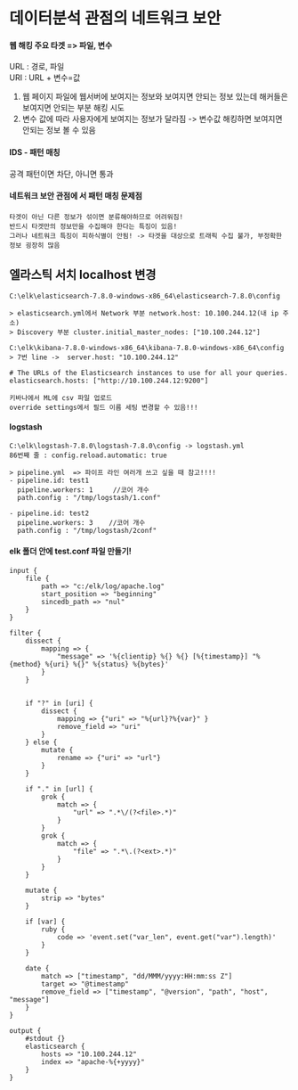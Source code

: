 # 데이터분석 관점의 네트워크 보안

#### 웹 해킹 주요 타겟 => 파일, 변수  
URL : 경로, 파일  
URI : URL + 변수=값   
1. 웹 페이지 파일에 웹서버에 보여지는 정보와 보여지면 안되는 정보 있는데 해커들은 보여지면 안되는 부분 해킹 시도    
2. 변수 값에 따라 사용자에게 보여지는 정보가 달라짐 -> 변수값 해킹하면 보여지면 안되는 정보 볼 수 있음  

#### IDS - 패턴 매칭  
공격 패턴이면 차단, 아니면 통과  

#### 네트워크 보안 관점에 서 패턴 매칭 문제점  
```
타겟이 아닌 다른 정보가 섞이면 분류해야하므로 어려워짐!  
반드시 타겟만의 정보만을 수집해야 한다는 특징이 있음!  
그러나 네트워크 특징이 피하식별이 안됨! -> 타겟을 대상으로 트래픽 수집 불가, 부정확한 정보 굉장히 많음  
```

## 엘라스틱 서치 localhost 변경  
```
C:\elk\elasticsearch-7.8.0-windows-x86_64\elasticsearch-7.8.0\config

> elasticsearch.yml에서 Network 부분 network.host: 10.100.244.12(내 ip 주소)   
> Discovery 부분 cluster.initial_master_nodes: ["10.100.244.12"]   

C:\elk\kibana-7.8.0-windows-x86_64\kibana-7.8.0-windows-x86_64\config
> 7번 line ->  server.host: "10.100.244.12"  

# The URLs of the Elasticsearch instances to use for all your queries.
elasticsearch.hosts: ["http://10.100.244.12:9200"]
```

```
키바나에서 ML에 csv 파일 업로드  
override settings에서 필드 이름 세팅 변경할 수 있음!!!  
````

#### logstash  
```
C:\elk\logstash-7.8.0\logstash-7.8.0\config -> logstash.yml  
86번째 줄 : config.reload.automatic: true

> pipeline.yml  => 파이프 라인 여러개 쓰고 싶을 때 참고!!!!
- pipeline.id: test1
  pipeline.workers: 1     //코어 개수
  path.config : "/tmp/logstash/1.conf"
  
- pipeline.id: test2
  pipeline.workers: 3    //코어 개수
  path.config : "/tmp/logstash/2conf"
```

#### elk 폴더 안에 test.conf 파일 만들기!  
```
input {
	file {
		path => "c:/elk/log/apache.log"
		start_position => "beginning"
		sincedb_path => "nul"
	}
}

filter {
	dissect {
		mapping => {
			"message" => '%{clientip} %{} %{} [%{timestamp}] "%{method} %{uri} %{}" %{status} %{bytes}'
		}
	}
	

	if "?" in [uri] {
		dissect {
			mapping => {"uri" => "%{url}?%{var}" }
			remove_field => "uri"
		}
	} else {
		mutate {
			rename => {"uri" => "url"}
		}
	}

	if "." in [url] {
		grok {
			match => {
				"url" => ".*\/(?<file>.*)"
			}
		}
		grok {
			match => {
				"file" => ".*\.(?<ext>.*)"
			}
		}
	}

	mutate {
		strip => "bytes"
	}

	if [var] {
		ruby {
			code => 'event.set("var_len", event.get("var").length)'
		}
	}

	date {
		match => ["timestamp", "dd/MMM/yyyy:HH:mm:ss Z"]
		target => "@timestamp"
		remove_field => ["timestamp", "@version", "path", "host", "message"]
	}
}

output {
	#stdout {}
	elasticsearch {
		hosts => "10.100.244.12"
		index => "apache-%{+yyyy}"
	}
}
```


